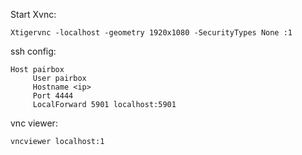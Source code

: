 Start Xvnc:

    Xtigervnc -localhost -geometry 1920x1080 -SecurityTypes None :1

ssh config:

    Host pairbox
         User pairbox
         Hostname <ip>
         Port 4444
         LocalForward 5901 localhost:5901

vnc viewer:

    vncviewer localhost:1
